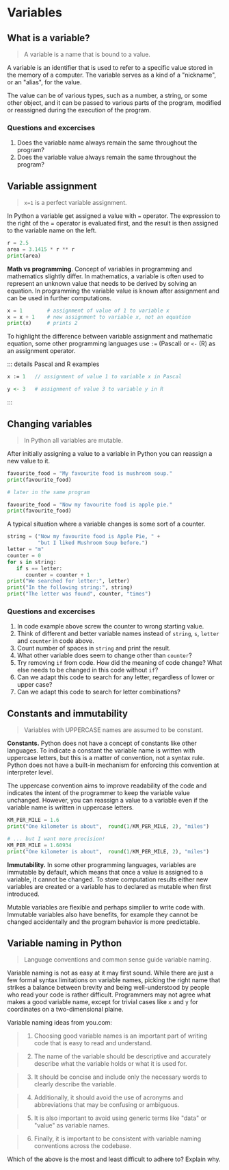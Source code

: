 # Variables

## What is a variable?

> A variable is a name that is bound to a value.

A variable is an identifier that is used to refer to a specific value
stored in the memory of a computer.
The variable serves as a kind of a "nickname", or an "alias", for the value.

The value can be of various types, such as a number, a string, or some other object, 
and it can be passed to various parts of the program, modified or reassigned 
during the execution of the program.

### Questions and excercises

1. Does the variable name always remain the same throughout the program?
1. Does the variable value always remain the same throughout the program?

## Variable assignment

> `x=1` is a perfect variable assignment.

In Python a variable get assigned a value with `=` operator.
The expression to the right of the = operator is evaluated first, and the result is then assigned to the variable name on the left.

```python
r = 2.5
area = 3.1415 * r ** r
print(area)
```

**Math vs programming**. Concept of variables in programming and mathematics slightly differ.
In mathematics, a variable is often used to represent an unknown value that needs to be derived by solving an equation.
In programming the variable value is known after assignment and can be used in further computations.

```python
x = 1        # assignment of value of 1 to variable x
x = x + 1    # new assignment to variable x, not an equation
print(x)     # prints 2 
```

To highlight the difference between variable assignment and mathematic equation, 
some other programming languages use  `:=` (Pascal) or `<-` (R) as an assignment operator.

::: details Pascal and R examples
```pascal
x := 1   // assignment of value 1 to variable x in Pascal 
```

```R
y <- 3   # assignment of value 3 to variable y in R
```
:::

## Changing variables

> In Python all variables are mutable.

After initially assigning a value to a variable in Python you can reassign
a new value to it.

```python 
favourite_food = "My favourite food is mushroom soup."
print(favourite_food)

# later in the same program

favourite_food = "Now my favourite food is apple pie."
print(favourite_food)
```
A typical situation where a variable changes is some sort of a counter.

```python
string = ("Now my favourite food is Apple Pie, " +
          "but I liked Mushroom Soup before.")
letter = "m"
counter = 0
for s in string:
   if s == letter: 
      counter = counter + 1
print("We searched for letter:", letter)
print("In the following string:", string)
print("The letter was found", counter, "times")
```

### Questions and excercises

1. In code example above screw the counter to wrong starting value.
1. Think of different and better variable names instead of `string`, `s`, `letter` and `counter` in code above.
1. Count number of spaces in `string` and print the result.
1. What other variable does seem to change other than `counter`?
1. Try removing `if` from code. How did the meaning of code change? What else needs to be changed in this code without `if`?
1. Can we adapt this code to search for any letter, regardless of lower or upper case?
1. Can we adapt this code to search for letter combinations?

## Constants and immutability

> Variables with UPPERCASE names are assumed to be constant.

**Constants.** Python does not have a concept of constants like other languages.
To indicate a constant the variable name is written with uppercase letters, but this is a
matter of convention, not a syntax rule. Python does not have a built-in mechanism 
for enforcing this convention at interpreter level.

The uppercase convention aims to improve readability of the code 
and indicates the intent of the programmer to keep the variable value unchanged. 
However, you can reassign a value to a variable even if the variable name is written 
in uppercase letters. 

```python
KM_PER_MILE = 1.6
print("One kilometer is about",  round(1/KM_PER_MILE, 2), "miles")

# ... but I want more precision!
KM_PER_MILE = 1.60934
print("One kilometer is about",  round(1/KM_PER_MILE, 2), "miles")
```

**Immutability.** In some other programming languages, variables are immutable by default, 
which means that once a value is assigned to a variable, it cannot be changed. 
To store computation results either new variables are created or a variable has to 
declared as mutable when first introduced. 

Mutable variables are flexible and perhaps simplier to write code with. 
Immutable variables also have benefits, for example they cannot be changed accidentally 
and the program behavior is more predictable.

## Variable naming in Python

> Language conventions and common sense guide variable naming.

Variable naming is not as easy at it may first sound.
While there are just a few formal syntax limitations on variable names,
picking the right name that strikes a balance between brevity
and being well-understood by people who read your code is rather difficult.
Programmers may not agree what makes a good variable name, except for trivial 
cases like `x` and `y` for coordinates on a two-dimensional plaine.

Variable naming ideas from you.com:

> 1. Choosing good variable names is an important part of writing code that is easy to read and understand.

> 2. The name of the variable should be descriptive and accurately describe what the variable holds or what it is used for.

> 3. It should be concise and include only the necessary words to clearly describe the variable. 

> 4. Additionally, it should avoid the use of acronyms and abbreviations that may be confusing or ambiguous. 

> 5. It is also important to avoid using generic terms like "data" or "value" as variable names. 

> 6. Finally, it is important to be consistent with variable naming conventions across the codebase.

Which of the above is the most and least difficult to adhere to? Explain why.

